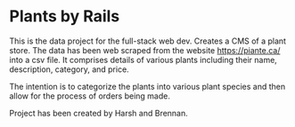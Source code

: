 # Plants by Rails

This is the data project for the full-stack web dev. Creates a CMS of a plant store.
The data has been web scraped from the website https://piante.ca/ into a csv file.
It comprises details of various plants including their name, description, category, and price.

The intention is to categorize the plants into various plant species and then allow for the process
of orders being made.

Project has been created by Harsh and Brennan.
